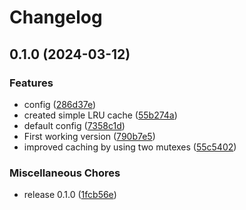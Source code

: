 # Changelog

## 0.1.0 (2024-03-12)


### Features

* config ([286d37e](https://github.com/Oudwins/tailwind-merge-go/commit/286d37e4752eb1b556f4643ad67ad185f7df764e))
* created simple LRU cache ([55b274a](https://github.com/Oudwins/tailwind-merge-go/commit/55b274a65c48db839754a42a33f459a90cfa11b0))
* default config ([7358c1d](https://github.com/Oudwins/tailwind-merge-go/commit/7358c1df38b4b085b46e90e1475313414902134c))
* First working version ([790b7e5](https://github.com/Oudwins/tailwind-merge-go/commit/790b7e51f2525d5e0213502119e17226f59d7dd2))
* improved caching by using two mutexes ([55c5402](https://github.com/Oudwins/tailwind-merge-go/commit/55c5402d3df88fd01e946846be508d20566c6189))


### Miscellaneous Chores

* release 0.1.0 ([1fcb56e](https://github.com/Oudwins/tailwind-merge-go/commit/1fcb56e551eb4956ce2122801076a666a9c12b57))
